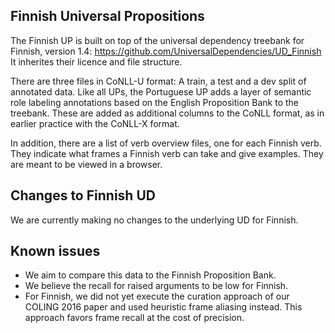 ## Finnish Universal Propositions

The Finnish UP is built on top of the universal dependency treebank for Finnish,
version 1.4: https://github.com/UniversalDependencies/UD_Finnish
It inherites their licence and file structure.

There are three files in CoNLL-U format: A train, a test and a dev split of
annotated data. Like all UPs, the Portuguese UP adds a layer of semantic role
labeling annotations based on the English Proposition Bank to the treebank.
These are added as additional columns to the CoNLL format, as in earlier
practice  with the CoNLL-X format.

In addition, there are a list of verb overview files, one for each Finnish verb.
They indicate what frames a Finnish verb can take and give examples. They are
meant to be viewed in a browser.

## Changes to Finnish UD

We are currently making no changes to the underlying UD for Finnish.

## Known issues

- We aim to compare this data to the Finnish Proposition Bank.
- We believe the recall for raised arguments to be low for Finnish.
- For Finnish, we did not yet execute the curation approach of our COLING 2016 paper and used heuristic frame aliasing instead. This approach favors frame recall at the cost of precision.
